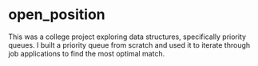 # open_position
This was a college project exploring data structures, specifically priority queues. 
I built a priority queue from scratch and used it to iterate through job applications to find the most optimal match.
